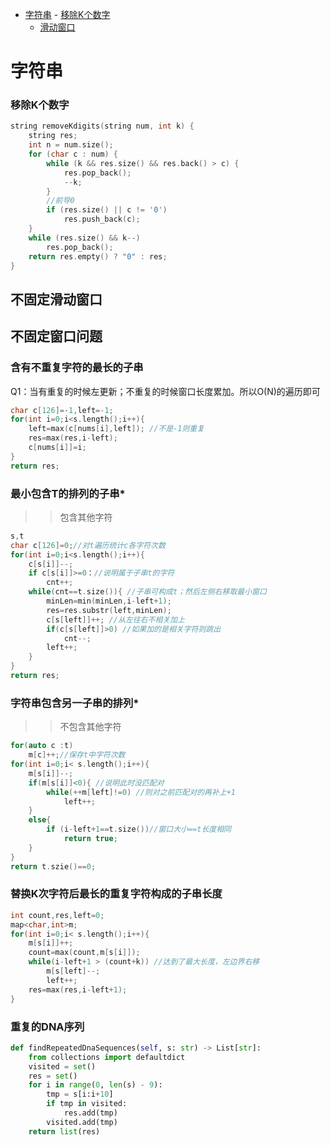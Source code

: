 <!-- TOC -->

- [字符串](#字符串)
        - [移除K个数字](#移除k个数字)
    - [滑动窗口](#滑动窗口)

<!-- /TOC -->

<a id="markdown-字符串" name="字符串"></a>
# 字符串


<a id="markdown-移除k个数字" name="移除k个数字"></a>
<a id="markdown-移除k个数字" name="移除k个数字"></a>
### 移除K个数字

```cpp
string removeKdigits(string num, int k) {
    string res;
    int n = num.size();
    for (char c : num) {
        while (k && res.size() && res.back() > c) {
            res.pop_back();
            --k;
        }
        //前导0
        if (res.size() || c != '0')
            res.push_back(c);
    }
    while (res.size() && k--)
        res.pop_back();
    return res.empty() ? "0" : res;
}

```




<a id="markdown-滑动窗口" name="滑动窗口"></a>
## 不固定滑动窗口
<a id="markdown-不固定窗口问题" name="不固定窗口问题"></a>
## 不固定窗口问题

<a id="markdown-含有不重复字符的最长的子串" name="含有不重复字符的最长的子串"></a>
### 含有不重复字符的最长的子串
Q1：当有重复的时候左更新；不重复的时候窗口长度累加。所以O(N)的遍历即可
```cpp
char c[126]=-1,left=-1;
for(int i=0;i<s.length();i++){
    left=max(c[nums[i],left]); //不是-1则重复
    res=max(res,i-left);
    c[nums[i]]=i;
}
return res;
```

<a id="markdown-最小包含t的排列的子串" name="最小包含t的排列的子串"></a>
### 最小包含T的排列的子串*
>>包含其他字符
```cpp
s,t
char c[126]=0;//对t遍历统计c各字符次数
for(int i=0;i<s.length();i++){
    c[s[i]]--;
    if c[s[i]]>=0：//说明属于子串t的字符
        cnt++;
    while(cnt==t.size()){ //子串可构成t；然后左侧右移取最小窗口
        minLen=min(minLen,i-left+1);
        res=res.substr(left,minLen);
        c[s[left]]++; //从左往右不相关加上
        if(c[s[left]]>0) //如果加的是相关字符则跳出
            cnt--;
        left++;
    }
}
return res;
```

<a id="markdown-字符串包含另一子串的排列" name="字符串包含另一子串的排列"></a>
### 字符串包含另一子串的排列*
>>不包含其他字符
```cpp
for(auto c :t)
    m[c]++;//保存t中字符次数
for(int i=0;i< s.length();i++){
    m[s[i]]--;
    if(m[s[i]]<0){ //说明此时没匹配对
        while(++m[left]!=0) //则对之前匹配对的再补上+1
            left++;
    }
    else{ 
        if (i-left+1==t.size())//窗口大小==t长度相同
            return true;
    }
}
return t.szie()==0;
```

<a id="markdown-替换k次字符后最长的重复字符构成的子串长度" name="替换k次字符后最长的重复字符构成的子串长度"></a>
### 替换K次字符后最长的重复字符构成的子串长度
```cpp
int count,res,left=0;
map<char,int>m;
for(int i=0;i< s.length();i++){
    m[s[i]]++;
    count=max(count,m[s[i]]);
    while(i-left+1 > (count+k)) //达到了最大长度，左边界右移
        m[s[left]--;
        left++;
    res=max(res,i-left+1);
}
```

<a id="markdown-重复的dna序列" name="重复的dna序列"></a>
### 重复的DNA序列
```python
def findRepeatedDnaSequences(self, s: str) -> List[str]:
    from collections import defaultdict
    visited = set()
    res = set()
    for i in range(0, len(s) - 9):
        tmp = s[i:i+10]
        if tmp in visited:
            res.add(tmp)
        visited.add(tmp)
    return list(res)
```

